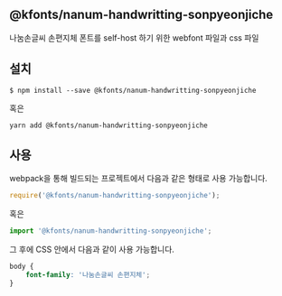 
@kfonts/nanum-handwritting-sonpyeonjiche
---------------------

나눔손글씨 손편지체 폰트를 self-host 하기 위한 webfont 파일과 css 파일

설치
----

```
$ npm install --save @kfonts/nanum-handwritting-sonpyeonjiche
```

혹은

```
yarn add @kfonts/nanum-handwritting-sonpyeonjiche
```

사용
----

webpack을 통해 빌드되는 프로젝트에서 다음과 같은 형태로 사용 가능합니다.

```js
require('@kfonts/nanum-handwritting-sonpyeonjiche');
```

혹은

```js
import '@kfonts/nanum-handwritting-sonpyeonjiche';
```

그 후에 CSS 안에서 다음과 같이 사용 가능합니다.

```css
body {
    font-family: '나눔손글씨 손편지체';
}
```
